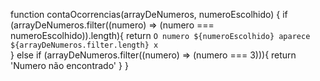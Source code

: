 
function contaOcorrencias(arrayDeNumeros, numeroEscolhido) {
  if (arrayDeNumeros.filter((numero) => (numero === numeroEscolhido)).length){
  return `O numero ${numeroEscolhido} aparece ${arrayDeNumeros.filter.length} x`  
  } else if (arrayDeNumeros.filter((numero) => (numero === 3))){
    return 'Numero não encontrado'
  }
}